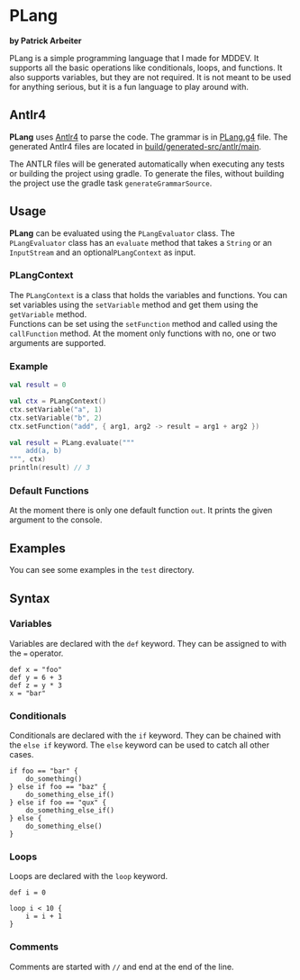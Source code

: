 # PLang

**by Patrick Arbeiter**

PLang is a simple programming language that I made for MDDEV.
It supports all the basic operations like conditionals, loops, and functions.
It also supports variables, but they are not required.
It is not meant to be used for anything serious,
but it is a fun language to play around with.

## Antlr4

**PLang** uses [Antlr4](https://www.antlr.org/) to parse the code.
The grammar is in [PLang.g4](./src/main/antlr/PLang.g4) file.
The generated Antlr4 files are located in [build/generated-src/antlr/main](build/generated-src/antlr/main).

The ANTLR files will be generated automatically when executing any tests or building the project using gradle.
To generate the files, without building the project use the gradle task `generateGrammarSource`.

## Usage 

**PLang** can be evaluated using the `PLangEvaluator` class.
The `PLangEvaluator` class has an `evaluate` method that 
takes a `String` or an `InputStream` and an optional`PLangContext` as input.

### PLangContext

The `PLangContext` is a class that holds the variables and functions.
You can set variables using the `setVariable` method and get them using the `getVariable` method. \
Functions can be set using the `setFunction` method and called using the `callFunction` method.
At the moment only functions with no, one or two arguments are supported.

### Example

```kotlin
val result = 0

val ctx = PLangContext()
ctx.setVariable("a", 1)
ctx.setVariable("b", 2)
ctx.setFunction("add", { arg1, arg2 -> result = arg1 + arg2 })

val result = PLang.evaluate("""
    add(a, b)
""", ctx)
println(result) // 3
```

### Default Functions

At the moment there is only one default function `out`.
It prints the given argument to the console.

## Examples

You can see some examples in the `test` directory.

## Syntax

### Variables

Variables are declared with the `def` keyword. They can be assigned to with the `=` operator.

```plang
def x = "foo"
def y = 6 + 3
def z = y * 3
x = "bar"
```

### Conditionals

Conditionals are declared with the `if` keyword.
They can be chained with the `else if` keyword.
The `else` keyword can be used to catch all other cases.

```plang
if foo == "bar" {
    do_something()
} else if foo == "baz" {
    do_something_else_if()
} else if foo == "qux" {
    do_something_else_if()
} else {
    do_something_else()
}
```

### Loops

Loops are declared with the `loop` keyword.

```plang
def i = 0

loop i < 10 {
    i = i + 1
}
```

### Comments

Comments are started with `//` and end at the end of the line.